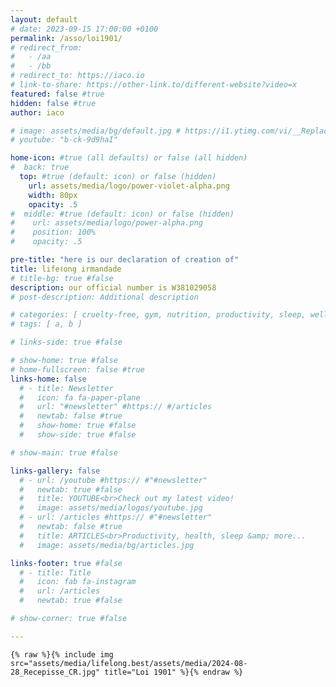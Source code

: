 ```yaml
---
layout: default
# date: 2023-09-15 17:00:00 +0100
permalink: /asso/loi1901/
# redirect_from:
#   - /aa
#   - /bb
# redirect_to: https://iaco.io
# link-to-share: https://other-link.to/different-website?video=x
featured: false #true
hidden: false #true
author: iaco

# image: assets/media/bg/default.jpg # https://i1.ytimg.com/vi/__Replace_3_YouTubeIDs_InThisPage__/maxresdefault.jpg
# youtube: "b-ck-9d9haI"

home-icon: #true (all defaults) or false (all hidden)
#  back: true
  top: #true (default: icon) or false (hidden)
    url: assets/media/logo/power-violet-alpha.png
    width: 80px
    opacity: .5
#  middle: #true (default: icon) or false (hidden)
#    url: assets/media/logo/power-alpha.png
#    position: 100%
#    opacity: .5

pre-title: "here is our declaration of creation of"
title: lifeℓong irmandade
# title-bg: true #false
description: our official number is W381029058
# post-description: Additional description

# categories: [ cruelty-free, gym, nutrition, productivity, sleep, wellbeing ]
# tags: [ a, b ]

# links-side: true #false

# show-home: true #false
# home-fullscreen: false #true
links-home: false
  # - title: Newsletter
  #   icon: fa fa-paper-plane
  #   url: "#newsletter" #https:// #/articles
  #   newtab: false #true
  #   show-home: true #false
  #   show-side: true #false

# show-main: true #false

links-gallery: false
  # - url: /youtube #https:// #"#newsletter"
  #   newtab: true #false
  #   title: YOUTUBE<br>Check out my latest video!
  #   image: assets/media/logos/youtube.jpg
  # - url: /articles #https:// #"#newsletter"
  #   newtab: false #true
  #   title: ARTICLES<br>Productivity, health, sleep &amp; more...
  #   image: assets/media/bg/articles.jpg

links-footer: true #false
  # - title: Title
  #   icon: fab fa-instagram
  #   url: /articles
  #   newtab: true #false

# show-corner: true #false

---
```


`{% raw %}{% include img src="assets/media/lifelong.best/assets/media/2024-08-28_Recepisse_CR.jpg" title="Loi 1901" %}{% endraw %}`

